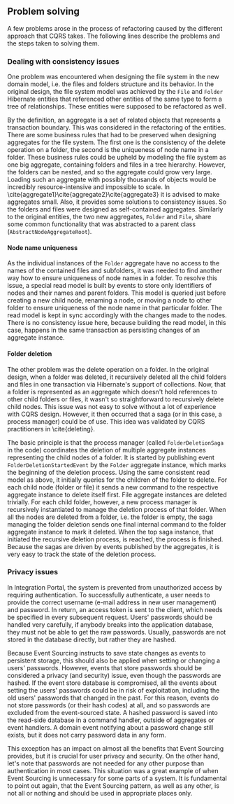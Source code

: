 ## Problem solving

A few problems arose in the process of refactoring caused by the different approach that CQRS takes. The following lines describe the problems and the steps taken to solving them.

### Dealing with consistency issues

One problem was encountered when designing the file system in the new domain model, i.e. the files and folders structure and its behavior. In the original design, the file system model was achieved by the `File` and `Folder` Hibernate entities that referenced other entities of the same type to form a tree of relationships. These entities were supposed to be refactored as well. 

By the definition, an aggregate is a set of related objects that represents a transaction boundary. This was considered in the refactoring of the entities. There are some business rules that had to be preserved when designing aggregates for the file system. The first one is the consistency of the delete operation on a folder, the second is the uniqueness of node name in a folder. These business rules could be upheld by modeling the file system as one big aggregate, containing folders and files in a tree hierarchy. However, the folders can be nested, and so the aggregate could grow very large. Loading such an aggregate with possibly thousands of objects would be incredibly resource-intensive and impossible to scale. In \cite{aggregate1}\cite{aggregate2}\cite{aggregate3} it is advised to make aggregates small. Also, it provides some solutions to consistency issues. So the folders and files were designed as self-contained aggregates. Similarly to the original entities, the two new aggregates, `Folder` and `File`, share some common functionality that was abstracted to a parent class (`AbstractNodeAggregateRoot`).

#### Node name uniqueness

As the individual instances of the `Folder` aggregate have no access to the names of the contained files and subfolders, it was needed to find another way how to ensure uniqueness of node names in a folder. To resolve this issue, a special read model is built by events to store only identifiers of nodes and their names and parent folders. This model is queried just before creating a new child node, renaming a node, or moving a node to other folder to ensure uniqueness of the node name in that particular folder. The read model is kept in sync accordingly with the changes made to the nodes. There is no consistency issue here, because building the read model, in this case, happens in the same transaction as persisting changes of an aggregate instance.

#### Folder deletion

The other problem was the delete operation on a folder. In the original design, when a folder was deleted, it recursively deleted all the child folders and files in one transaction via Hibernate's support of collections. Now, that a folder is represented as an aggregate which doesn't hold references to other child folders or files, it wasn't so straightforward to recursively delete child nodes. This issue was not easy to solve without a lot of experience with CQRS design. However, it then occurred that a saga (or in this case, a process manager) could be of use. This idea was validated by CQRS practitioners in \cite{deleting}.

The basic principle is that the process manager (called `FolderDeletionSaga` in the code) coordinates the deletion of multiple aggregate instances representing the child nodes of a folder. It is started by publishing event `FolderDeletionStartedEvent` by the `Folder` aggregate instance, which marks the beginning of the deletion process. Using the same consistent read model as above, it initially queries for the children of the folder to delete. For each child node (folder or file) it sends a new command to the respective aggregate instance to delete itself first. File aggregate instances are deleted trivially. For each child folder, however, a new process manager is recursively instantiated to manage the deletion process of that folder. When all the nodes are deleted from a folder, i.e. the folder is empty, the saga managing the folder deletion sends one final internal command to the folder aggregate instance to mark it deleted. When the top saga instance, that initiated the recursive deletion process, is reached, the process is finished. Because the sagas are driven by events published by the aggregates, it is very easy to track the state of the deletion process.

### Privacy issues

In Integration Portal, the system is prevented from unauthorized access by requiring authentication. To successfully authenticate, a user needs to provide the correct username (e-mail address in new user management) and password. In return, an access token is sent to the client, which needs be specified in every subsequent request. Users' passwords should be handled very carefully, if anybody breaks into the application database, they must not be able to get the raw passwords. Usually, passwords are not stored in the database directly, but rather they are hashed.

Because Event Sourcing instructs to save state changes as events to persistent storage, this should also be applied when setting or changing a users' passwords. However, events that store passwords should be considered a privacy (and security) issue, even though the passwords are hashed. If the event store database is compromised, all the events about setting the users' passwords could be in risk of exploitation, including the old users' passwords that changed in the past. For this reason, events do not store passwords (or their hash codes) at all, and so passwords are excluded from the event-sourced state. A hashed password is saved into the read-side database in a command handler, outside of aggregates or event handlers. A domain event notifying about a password change still exists, but it does not carry password data in any form.

This exception has an impact on almost all the benefits that Event Sourcing provides, but it is crucial for user privacy and security. On the other hand, let's note that passwords are not needed for any other purpose than authentication in most cases. This situation was a great example of when Event Sourcing is unnecessary for some parts of a system. It is fundamental to point out again, that the Event Sourcing pattern, as well as any other, is not all or nothing and should be used in appropriate places only.
